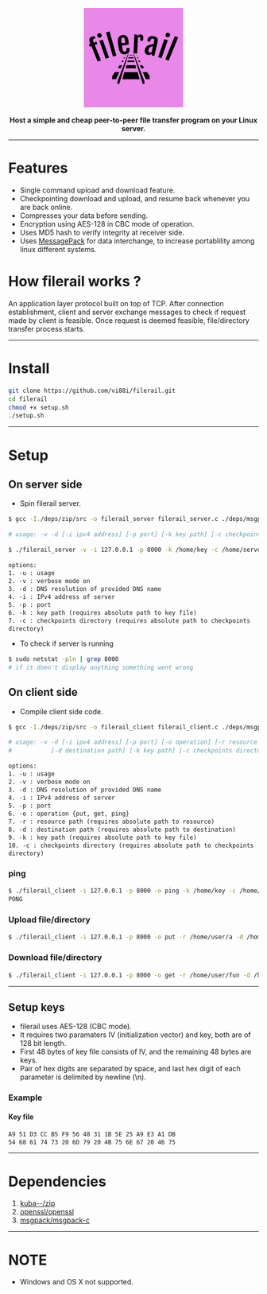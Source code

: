 <p align="center"><img src="https://github.com/vi88i/filerail/blob/main/assets/filerail.png" alt="filerail"></p>

<p align="center"><b>Host a simple and cheap peer-to-peer file transfer program on your Linux server.</b></p>

---

# Features

- Single command upload and download feature.
- Checkpointing download and upload, and resume back whenever you are back online.
- Compresses your data before sending.
- Encryption using AES-128 in CBC mode of operation.
- Uses MD5 hash to verify integrity at receiver side.
- Uses <a href="https://msgpack.org/index.html">MessagePack</a> for data interchange, to increase portablility among linux different systems.

# How filerail works ?

An application layer protocol built on top of TCP. After connection establishment, client and server exchange messages to check if request made by client is feasible. Once request is deemed feasible, file/directory transfer process starts.

---

# Install

```bash
git clone https://github.com/vi88i/filerail.git
cd filerail
chmod +x setup.sh
./setup.sh
```

---

# Setup

## On server side

- Spin filerail server.

```bash
$ gcc -I./deps/zip/src -o filerail_server filerail_server.c ./deps/msgpack-c/libmsgpackc.a ./deps/openssl/libcrypto.a
```

```bash
# usage: -v -d [-i ipv4 address] [-p port] [-k key path] [-c checkpoints directory]
```

```bash
$ ./filerail_server -v -i 127.0.0.1 -p 8000 -k /home/key -c /home/server_ckpts
```

```text
options:
1. -u : usage
2. -v : verbose mode on
3. -d : DNS resolution of provided DNS name
4. -i : IPv4 address of server
5. -p : port
6. -k : key path (requires absolute path to key file)
7. -c : checkpoints directory (requires absolute path to checkpoints directory)
```

- To check if server is running

```bash
$ sudo netstat -pln | grep 8000
# if it doen't display anything something went wrong
```

## On client side

- Compile client side code.

```bash
$ gcc -I./deps/zip/src -o filerail_client filerail_client.c ./deps/msgpack-c/libmsgpackc.a ./deps/openssl/libcrypto.a
```

```bash
# usage: -v -d [-i ipv4 address] [-p port] [-o operation] [-r resource path] 
#           [-d destination path] [-k key path] [-c checkpoints directory]
```

```text
options:
1. -u : usage
2. -v : verbose mode on
3. -d : DNS resolution of provided DNS name
4. -i : IPv4 address of server
5. -p : port
6. -o : operation {put, get, ping}
7. -r : resource path (requires absolute path to resource)
8. -d : destination path (requires absolute path to destination)
9. -k : key path (requires absolute path to key file)
10. -c : checkpoints directory (requires absolute path to checkpoints directory)
```

### ping

```bash
$ ./filerail_client -i 127.0.0.1 -p 8000 -o ping -k /home/key -c /home/ckpt
PONG
```

### Upload file/directory

```bash
$ ./filerail_client -i 127.0.0.1 -p 8000 -o put -r /home/user/a -d /home/user/fun -k /home/key -c /home/ckpt
```

### Download file/directory

```bash
$ ./filerail_client -i 127.0.0.1 -p 8000 -o get -r /home/user/fun -d /home/user2 -k /home/key -c /home/ckpt
```

---

## Setup keys

- filerail uses AES-128 (CBC mode).
- It requires two paramaters IV (initialization vector) and key, both are of 128 bit length.
- First 48 bytes of key file consists of IV, and the remaining 48 bytes are keys.
- Pair of hex digits are separated by space, and last hex digit of each parameter is delimited by newline (\n).

### Example

#### Key file

```text
A9 51 D3 CC B5 F9 56 48 31 1B 5E 25 A9 E3 A1 DB
54 68 61 74 73 20 6D 79 20 4B 75 6E 67 20 46 75

```

---

# Dependencies

1. <a href="https://github.com/kuba--/zip">kuba--/zip</a> 
2. <a href="https://github.com/openssl/openssl">openssl/openssl</a>
3. <a href="https://github.com/msgpack/msgpack-c">msgpack/msgpack-c</a> 

---

# NOTE

- Windows and OS X not supported.